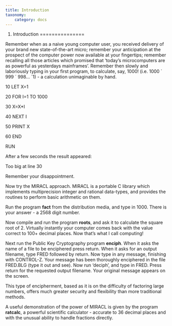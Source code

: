 ```yaml
---
title: Introduction
taxonomy:
    category: docs
---
```


1. Introduction
===============

Remember when as a naive young computer user, you received delivery of your brand new state-of-the-art micro; remember your anticipation at the prospect of the computer power now available at your fingertips; remember recalling all those articles which promised that ‘today’s microcomputers are as powerful as yesterdays mainframes’. Remember then slowly and laboriously typing in your first program, to calculate, say, 1000! (i.e. 1000 ´ 999 ´ 998... ´1) - a calculation unimaginable by hand.

10 LET X=1

20 FOR I=1 TO 1000

30 X=X\*I

40 NEXT I

50 PRINT X

60 END

RUN

After a few seconds the result appeared:

Too big at line 30

Remember your disappointment.

Now try the MIRACL approach. MIRACL is a portable C library which implements multiprecision integer and rational data-types, and provides the routines to perform basic arithmetic on them.

Run the program **fact** from the distribution media, and type in 1000. There is your answer - a 2568 digit number.

Now compile and run the program **roots**, and ask it to calculate the square root of 2. Virtually instantly your computer comes back with the value correct to 100+ decimal places. Now that’s what I call computing!

Next run the Public Key Cryptography program **enciph**. When it asks the name of a file to be enciphered press return. When it asks for an output filename, type FRED followed by return. Now type in any message, finishing with CONTROL-Z. Your message has been thoroughly enciphered in the file FRED.BLG (type it out and see). Now run ‘deciph’, and type in FRED. Press return for the requested output filename. Your original message appears on the screen.

This type of encipherment, based as it is on the difficulty of factoring large numbers, offers much greater security and flexibility than more traditional methods.

A useful demonstration of the power of MIRACL is given by the program **ratcalc**, a powerful scientific calculator - accurate to 36 decimal places and with the unusual ability to handle fractions directly.

<span style="font-size: 1.5em;"> </span>

